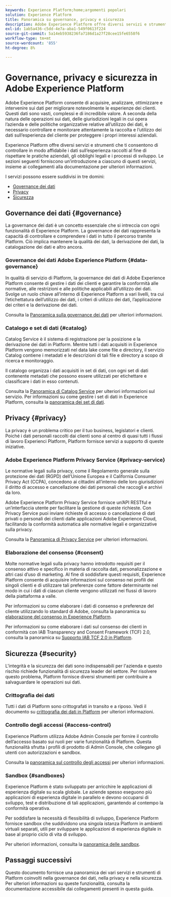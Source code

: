 ```yaml
---
keywords: Experience Platform;home;argomenti popolari
solution: Experience Platform
title: Panoramica su governance, privacy e sicurezza
description: Adobe Experience Platform offre diversi servizi e strumenti che ti consentono di controllare in modo affidabile i dati delle esperienze raccolte al fine di rispettare le pratiche aziendali, gli obblighi legali e il processo di sviluppo.
exl-id: 1ab5a436-c5dd-4e7a-aba1-549f0613f224
source-git-commit: 5a14eb5938236fa7186d1a27f28cee15fe6558f6
workflow-type: tm+mt
source-wordcount: '855'
ht-degree: 8%

---
```


# Governance, privacy e sicurezza in Adobe Experience Platform

Adobe Experience Platform consente di acquisire, analizzare, ottimizzare e intervenire sui dati per migliorare notevolmente le esperienze dei clienti. Questi dati sono vasti, complessi e di incredibile valore. A seconda della natura delle operazioni sui dati, delle giurisdizioni legali in cui opera l’azienda e delle politiche organizzative relative all’utilizzo dei dati, è necessario controllare e monitorare attentamente la raccolta e l’utilizzo dei dati sull’esperienza del cliente per proteggere i propri interessi aziendali.

Experience Platform offre diversi servizi e strumenti che ti consentono di controllare in modo affidabile i dati sull’esperienza raccolti al fine di rispettare le pratiche aziendali, gli obblighi legali e i processi di sviluppo. Le sezioni seguenti forniscono un’introduzione a ciascuno di questi servizi, insieme ai collegamenti alla documentazione per ulteriori informazioni.

I servizi possono essere suddivisi in tre domini:

* [Governance dei dati](#governance)
* [Privacy](#privacy)
* [Sicurezza](#security)

## Governance dei dati {#governance}

La governance dei dati è un concetto essenziale che si intreccia con ogni funzionalità di Experience Platform. La governance dei dati rappresenta la capacità di controllare e comprendere i dati in tutto il percorso tramite Platform. Ciò implica mantenere la qualità dei dati, la derivazione dei dati, la catalogazione dei dati e altro ancora.

### Governance dei dati Adobe Experience Platform {#data-governance}

In qualità di servizio di Platform, la governance dei dati di Adobe Experience Platform consente di gestire i dati dei clienti e garantire la conformità alle normative, alle restrizioni e alle politiche applicabili all’utilizzo dei dati. Svolge un ruolo chiave all’interno di Experience Platform a vari livelli, tra cui l’etichettatura dell’utilizzo dei dati, i criteri di utilizzo dei dati, l’applicazione dei criteri e la derivazione dei dati.

Consulta la [Panoramica sulla governance dei dati](../../data-governance/home.md) per ulteriori informazioni.

### Catalogo e set di dati {#catalog}

Catalog Service è il sistema di registrazione per la posizione e la derivazione dei dati in Platform. Mentre tutti i dati acquisiti in Experience Platform vengono memorizzati nel data lake come file e directory, il servizio Catalog contiene i metadati e le descrizioni di tali file e directory a scopo di ricerca e monitoraggio.

Il catalogo organizza i dati acquisiti in set di dati, con ogni set di dati contenente metadati che possono essere utilizzati per etichettare e classificare i dati in esso contenuti.

Consulta la [Panoramica di Catalog Service](../../catalog/home.md) per ulteriori informazioni sul servizio. Per informazioni su come gestire i set di dati in Experience Platform, consulta la [panoramica dei set di dati](../../catalog/datasets/overview.md).

## Privacy {#privacy}

La privacy è un problema critico per il tuo business, legislatori e clienti. Poiché i dati personali raccolti dai clienti sono al centro di quasi tutti i flussi di lavoro Experienci Platform, Platform fornisce servizi a supporto di queste iniziative.

### Adobe Experience Platform Privacy Service {#privacy-service}

Le normative legali sulla privacy, come il Regolamento generale sulla protezione dei dati (RGPD) dell’Unione Europea e il California Consumer Privacy Act (CCPA), concedono ai cittadini all’interno delle loro giurisdizioni il diritto di accesso e cancellazione dei dati personali che raccogli e archivi da loro.

Adobe Experience Platform Privacy Service fornisce un’API RESTful e un’interfaccia utente per facilitare la gestione di queste richieste. Con Privacy Service puoi inviare richieste di accesso o cancellazione di dati privati o personali dei clienti dalle applicazioni Adobe Experience Cloud, facilitando la conformità automatica alle normative legali e organizzative sulla privacy.

Consulta la [Panoramica di Privacy Service](../../privacy-service/home.md) per ulteriori informazioni.

### Elaborazione del consenso {#consent}

Molte normative legali sulla privacy hanno introdotto requisiti per il consenso attivo e specifico in materia di raccolta dati, personalizzazione e altri casi d’uso di marketing. Al fine di soddisfare questi requisiti, Experience Platform consente di acquisire informazioni sul consenso nei profili dei singoli clienti e di utilizzare tali preferenze come fattore determinante nel modo in cui i dati di ciascun cliente vengono utilizzati nei flussi di lavoro della piattaforma a valle.

Per informazioni su come elaborare i dati di consenso e preferenze del cliente utilizzando lo standard di Adobe, consulta la panoramica su [elaborazione del consenso in Experience Platform](./consent/adobe/overview.md).

Per informazioni su come elaborare i dati sul consenso dei clienti in conformità con IAB Transparency and Consent Framework (TCF) 2.0, consulta la panoramica su [Supporto IAB TCF 2.0 in Platform](./consent/iab/overview.md).

## Sicurezza {#security}

L&#39;integrità e la sicurezza dei dati sono indispensabili per l&#39;azienda e questo rischio richiede funzionalità di sicurezza leader del settore. Per risolvere questo problema, Platform fornisce diversi strumenti per contribuire a salvaguardare le operazioni sui dati.

### Crittografia dei dati

Tutti i dati di Platform sono crittografati in transito e a riposo. Vedi il documento su [crittografia dei dati in Platform](./encryption.md) per ulteriori informazioni.

### Controllo degli accessi {#access-control}

Experience Platform utilizza Adobe Admin Console per fornire il controllo dell’accesso basato sui ruoli per varie funzionalità di Platform. Questa funzionalità sfrutta i profili di prodotto di Admin Console, che collegano gli utenti con autorizzazioni e sandbox.

Consulta la [panoramica sul controllo degli accessi](../../access-control/home.md) per ulteriori informazioni.

### Sandbox {#sandboxes}

Experience Platform è stato sviluppato per arricchire le applicazioni di esperienza digitale su scala globale. Le aziende spesso eseguono più applicazioni di esperienza digitale in parallelo e devono occuparsi di sviluppo, test e distribuzione di tali applicazioni, garantendo al contempo la conformità operativa.

Per soddisfare la necessità di flessibilità di sviluppo, Experience Platform fornisce sandbox che suddividono una singola istanza Platform in ambienti virtuali separati, utili per sviluppare le applicazioni di esperienza digitale in base al proprio ciclo di vita di sviluppo.

Per ulteriori informazioni, consulta la [panoramica delle sandbox](../../sandboxes/home.md).

## Passaggi successivi

Questo documento fornisce una panoramica dei vari servizi e strumenti di Platform coinvolti nella governance dei dati, nella privacy e nella sicurezza. Per ulteriori informazioni su queste funzionalità, consulta la documentazione accessibile dai collegamenti presenti in questa guida.
